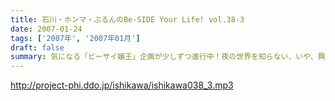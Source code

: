 ```yaml
---
title: 石川・ホンマ・ぶるんのBe-SIDE Your Life! vol.38-3
date: 2007-01-24
tags: ['2007年', '2007年01月']
draft: false
summary: 気になる「ビーサイ嬢王」企画が少しずつ進行中！夜の世界を知らない、いや、興味津々なキミにはちょっと刺激が強すぎるか！？興奮が隠しきれない、ぶるんさんの声がデカイところがあり、うるさすぎたらゴメンナサイ！！今回は久々の火曜収録・・・石川とホンマは王道ラジオ番組スタッフとして有楽町の本丸に消えていきました・・・NAMAE
---
```


http://project-phi.ddo.jp/ishikawa/ishikawa038_3.mp3
